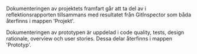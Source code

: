 Dokumenteringen av projektets framfart går att ta del av i reflektionsrapporten tillsammans med resultatet från GitInspector som båda återfinns i mappen 'Projekt'.

Dokumenteringen av prototypen är uppdelad i code quality, tests, design rationale, overview och user stories. Dessa delar återfinns i mappen 'Prototyp'.

